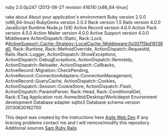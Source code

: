 ruby 2.0.0p247 (2013-06-27 revision 41674) [x86_64-linux]

rake about
About your application's environment
Ruby version              2.0.0 (x86_64-linux)
RubyGems version          2.0.3
Rack version              1.5
Rails version             4.0.0
JavaScript Runtime        Node.js (V8)
Active Record version     4.0.0
Action Pack version       4.0.0
Action Mailer version     4.0.0
Active Support version    4.0.0
Middleware                ActionDispatch::Static, Rack::Lock, #<ActiveSupport::Cache::Strategy::LocalCache::Middleware:0x007f5bd18138d0>, Rack::Runtime, Rack::MethodOverride, ActionDispatch::RequestId, Rails::Rack::Logger, ActionDispatch::ShowExceptions, ActionDispatch::DebugExceptions, ActionDispatch::RemoteIp, ActionDispatch::Reloader, ActionDispatch::Callbacks, ActiveRecord::Migration::CheckPending, ActiveRecord::ConnectionAdapters::ConnectionManagement, ActiveRecord::QueryCache, ActionDispatch::Cookies, ActionDispatch::Session::CookieStore, ActionDispatch::Flash, ActionDispatch::ParamsParser, Rack::Head, Rack::ConditionalGet, Rack::ETag
Application root          /home/btd/Desktop/Work/depot
Environment               development
Database adapter          sqlite3
Database schema version   20130630162700



This depot was created by the instructions here <a href=http://intertwingly.net/projects/AWDwR4/checkdepot/>Agile Web Dev</a>
If any licecing problems contact me and I will remove/modify this repository 
Additional sources <a href=https://github.com/rubys/awdwr/tree/master/edition4/data>Sam Ruby Rails </a>
